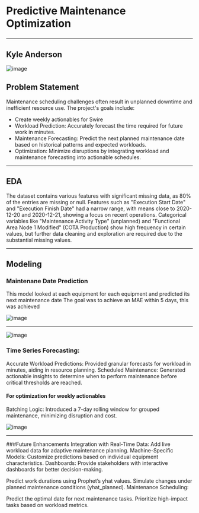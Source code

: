 # Predictive Maintenance Optimization
### 
---
Kyle Anderson
---


![image](https://github.com/user-attachments/assets/795701a7-b73b-4485-8d2c-cb51adb0ad32)



## Problem Statement

Maintenance scheduling challenges often result in unplanned downtime and inefficient resource use. The project's goals include:

* Create weekly actionables for Swire
* Workload Prediction: Accurately forecast the time required for future work in minutes.
* Maintenance Forecasting: Predict the next planned maintenance date based on historical patterns and expected workloads.
* Optimization: Minimize disruptions by integrating workload and maintenance forecasting into actionable schedules.

---

## EDA
The dataset contains various features with significant missing data, as 80% of the entries are missing or null. Features such as "Execution Start Date" and "Execution Finish Date" had a narrow range, with means close to 2020-12-20 and 2020-12-21, showing a focus on recent operations. Categorical variables like "Maintenance Activity Type" (unplanned) and "Functional Area Node 1 Modified" (COTA Production) show high frequency in certain values, but further data cleaning and exploration are required due to the substantial missing values.

---

## Modeling

### Maintenane Date Prediction
This model looked at each equipment for each equipment and predicted its next maintenance date
The goal was to achieve an MAE within 5 days, this was achieved

![image](https://github.com/user-attachments/assets/cd0f1556-4508-4ede-a248-4dfdd415e33c)


---

![image](https://github.com/user-attachments/assets/4c18c383-1d6d-45a2-8cc7-2537fc38c7d2)


### Time Series Forecasting:

Accurate Workload Predictions: Provided granular forecasts for workload in minutes, aiding in resource planning.
Scheduled Maintenance: Generated actionable insights to determine when to perform maintenance before critical thresholds are reached.
#### For optimization for weekly actionables
Batching Logic: Introduced a 7-day rolling window for grouped maintenance, minimizing disruption and cost.

![image](https://github.com/user-attachments/assets/acbb6401-6bad-43f4-8919-afd3ee477cad)

---

###Future Enhancements
Integration with Real-Time Data: Add live workload data for adaptive maintenance planning.
Machine-Specific Models: Customize predictions based on individual equipment characteristics.
Dashboards: Provide stakeholders with interactive dashboards for better decision-making.


Predict work durations using Prophet’s yhat values.
Simulate changes under planned maintenance conditions (yhat_planned).
Maintenance Scheduling:

Predict the optimal date for next maintenance tasks.
Prioritize high-impact tasks based on workload metrics.






